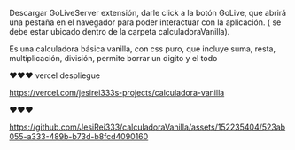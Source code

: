 Descargar GoLiveServer extensión, darle click a la botón GoLive, que abrirá una pestaña en el navegador para poder interactuar con la aplicación. ( se debe estar ubicado dentro de la carpeta calculadoraVanilla).

Es una calculadora básica vanilla, con css puro, que incluye suma, resta, multiplicación, división, permite borrar un digito y el todo

♥♥♥
vercel despliegue

https://vercel.com/jesirei333s-projects/calculadora-vanilla

♥♥♥


https://github.com/JesiRei333/calculadoraVanilla/assets/152235404/523ab055-a333-489b-b73d-b8fcd4090160

